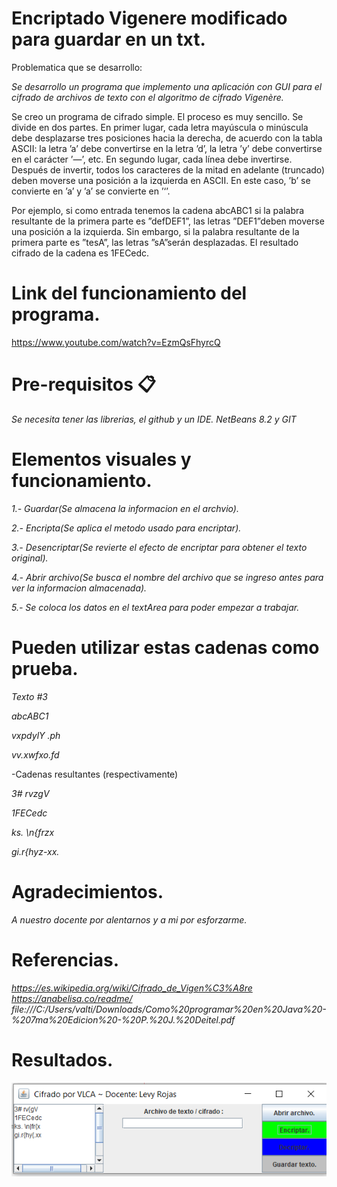 # Encriptado Vigenere modificado para guardar en un txt.

Problematica que se desarrollo:

*Se desarrollo un programa que implemento una aplicación con GUI para el cifrado de archivos de texto con el algoritmo de cifrado Vigenère.*

Se creo un programa de cifrado simple. El proceso es muy sencillo. Se divide en dos partes.
 En primer lugar, cada letra mayúscula o minúscula debe desplazarse tres posiciones
hacia la derecha, de acuerdo con la tabla ASCII: la letra ’a’ debe convertirse en la letra
’d’, la letra ’y’ debe convertirse en el carácter ’—’, etc. En segundo lugar, cada línea debe
invertirse. Después de invertir, todos los caracteres de la mitad en adelante (truncado) deben
moverse una posición a la izquierda en ASCII. En este caso, ’b’ se convierte en ’a’ y ’a’ se
convierte en ’‘’.

Por ejemplo, si como entrada tenemos la cadena abcABC1 si la palabra resultante de la
primera parte es ”defDEF1”, las letras ”DEF1”deben moverse una posición a la izquierda.
Sin embargo, si la palabra resultante de la primera parte es ”tesA”, las letras ”sA”serán
desplazadas. El resultado cifrado de la cadena es 1FECedc.

# Link del funcionamiento del programa.
https://www.youtube.com/watch?v=EzmQsFhyrcQ

# Pre-requisitos 📋
*Se necesita tener las librerias, el github y un IDE.
NetBeans 8.2 y GIT*
# Elementos visuales y funcionamiento.

*1.- Guardar(Se almacena la informacion en el archvio).*

*2.- Encripta(Se aplica el metodo usado para encriptar).*

*3.- Desencriptar(Se revierte el efecto de encriptar para obtener el texto original).*

*4.- Abrir archivo(Se busca el nombre del archivo que se ingreso antes para ver la informacion almacenada).*

*5.- Se coloca los datos en el textArea para poder empezar a trabajar.*

# Pueden utilizar estas cadenas como prueba.

*Texto #3*

*abcABC1*

*vxpdylY .ph*

*vv.xwfxo.fd*
	
-Cadenas resultantes (respectivamente)

*3# rvzgV*

*1FECedc*

*ks. \n{frzx*

*gi.r{hyz-xx.*

# Agradecimientos. 

 *A nuestro docente por alentarnos y a mi por esforzarme.*

# Referencias.

*https://es.wikipedia.org/wiki/Cifrado_de_Vigen%C3%A8re*
*https://anabelisa.co/readme/*
*file:///C:/Users/valti/Downloads/Como%20programar%20en%20Java%20-%207ma%20Edicion%20-%20P.%20J.%20Deitel.pdf*

# Resultados.
![](figures/logo_rmarkdown.png)



